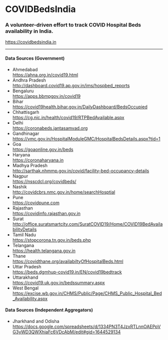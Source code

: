 # COVIDBedsIndia
### A volunteer-driven effort to track COVID Hospital Beds availability in India.  
  
https://covidbedsindia.in  
  
---  
   
#### Data Sources (Government)   
- Ahmedabad  
https://ahna.org.in/covid19.html  
- Andhra Pradesh  
http://dashboard.covid19.ap.gov.in/ims/hospbed_reports  
- Bengaluru  
https://apps.bbmpgov.in/covid19  
- Bihar  
https://covid19health.bihar.gov.in/DailyDashboard/BedsOccupied  
- Chhattisgarh  
https://cg.nic.in/health/covid19/RTPBedAvailable.aspx  
- Delhi  
https://coronabeds.jantasamvad.org  
- Gandhinagar  
https://vmc.gov.in/HospitalModuleGMC/HospitalBedsDetails.aspx?tid=1  
- Goa  
https://goaonline.gov.in/beds  
- Haryana  
https://coronaharyana.in
- Madhya Pradesh  
http://sarthak.nhmmp.gov.in/covid/facility-bed-occupancy-details  
- Nagpur  
https://nsscdcl.org/covidbeds/  
- Nashik  
http://covidcbrs.nmc.gov.in/home/searchHosptial  
- Pune  
https://covidpune.com  
- Rajasthan  
https://covidinfo.rajasthan.gov.in  
- Surat  
http://office.suratsmartcity.com/SuratCOVID19/Home/COVID19BedAvailabilityDetails  
- Tamil Nadu  
https://stopcorona.tn.gov.in/beds.php  
- Telangana  
https://health.telangana.gov.in  
- Thane  
https://covidthane.org/availabiltyOfHospitalBeds.html  
- Uttar Pradesh  
https://beds.dgmhup-covid19.in/EN/covid19bedtrack  
- Uttarakhand  
https://covid19.uk.gov.in/bedssummary.aspx  
- West Bengal  
https://excise.wb.gov.in/CHMS/Public/Page/CHMS_Public_Hospital_Bed_Availability.aspx  
  
#### Data Sources (Independent Aggregators)  
- Jharkhand and Odisha  
https://docs.google.com/spreadsheets/d/1334PN3T4JzxRTLnnOAEPpVG3yWD3QWXhiaFc6VDcAbM/edit#gid=1644529134  
